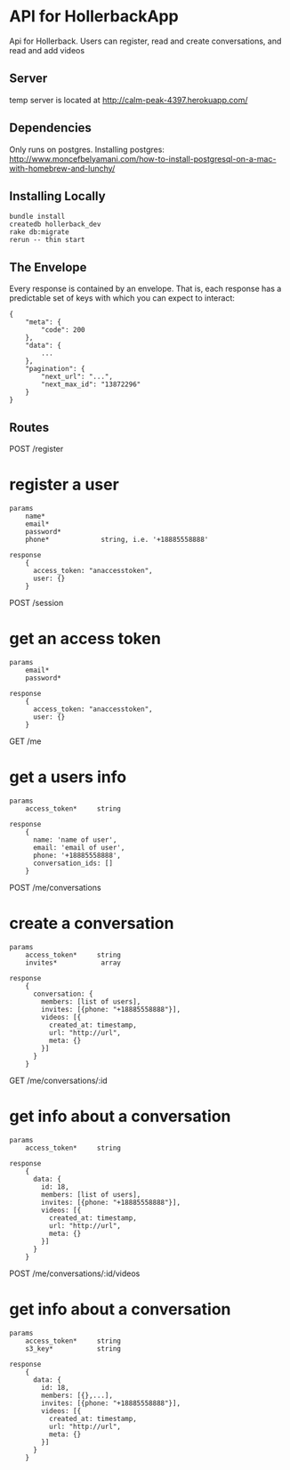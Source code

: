 API for HollerbackApp
=====================

Api for Hollerback.  Users can register, read and create conversations, and read and add videos


Server
------
temp server is located at http://calm-peak-4397.herokuapp.com/


Dependencies
------------
Only runs on postgres. Installing postgres:
http://www.moncefbelyamani.com/how-to-install-postgresql-on-a-mac-with-homebrew-and-lunchy/


Installing Locally
------------------

    bundle install
    createdb hollerback_dev
    rake db:migrate
    rerun -- thin start


The Envelope
------------
Every response is contained by an envelope. That is, each response has a predictable set of keys with which you can expect to interact:

    {
        "meta": {
            "code": 200
        },
        "data": {
            ...
        },
        "pagination": {
            "next_url": "...",
            "next_max_id": "13872296"
        }
    }


Routes
------

POST /register
# register a user

    params
        name*
        email*
        password*
        phone*             string, i.e. '+18885558888'

    response
        {
          access_token: "anaccesstoken",
          user: {}
        }

POST /session
# get an access token

    params
        email*
        password*

    response
        {
          access_token: "anaccesstoken",
          user: {}
        }

GET /me
# get a users info

    params
        access_token*     string

    response
        {
          name: 'name of user',
          email: 'email of user',
          phone: '+18885558888',
          conversation_ids: []
        }


POST /me/conversations
# create a conversation

    params
        access_token*     string
        invites*           array

    response
        {
          conversation: {
            members: [list of users],
            invites: [{phone: "+18885558888"}],
            videos: [{
              created_at: timestamp,
              url: "http://url",
              meta: {}
            }]
          }
        }

GET /me/conversations/:id
# get info about a conversation

    params
        access_token*     string

    response
        {
          data: {
            id: 18,
            members: [list of users],
            invites: [{phone: "+18885558888"}],
            videos: [{
              created_at: timestamp,
              url: "http://url",
              meta: {}
            }]
          }
        }

POST /me/conversations/:id/videos
# get info about a conversation

    params
        access_token*     string
        s3_key*           string

    response
        {
          data: {
            id: 18,
            members: [{},...],
            invites: [{phone: "+18885558888"}],
            videos: [{
              created_at: timestamp,
              url: "http://url",
              meta: {}
            }]
          }
        }

